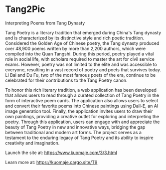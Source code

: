 # Tang2Pic
Interpreting Poems from Tang Dynasty


Tang Poetry is a literary tradition that emerged during China's Tang dynasty and is characterized by its distinctive style and rich poetic tradition. Considered the Golden Age of Chinese poetry, the Tang dynasty produced over 48,900 poems written by more than 2,200 authors, which were compiled into the Quan Tangshi. During this period, poetry played a vital role in social life, with scholars required to master the art for civil service exams. However, poetry was not limited to the elite and was accessible to everyone, resulting in a vast record of poetry and poets that survives today. Li Bai and Du Fu, two of the most famous poets of the era, continue to be celebrated for their contributions to the Tang Poetry canon.


To honor this rich literary tradition, a web application has been developed that allows users to read through a curated collection of Tang Poetry in the form of interactive poem cards. The application also allows users to select and convert their favorite poems into Chinese paintings using Dall-E, an AI image generation tool. Finally, the application invites users to draw their own paintings, providing a creative outlet for exploring and interpreting the poetry. Through this application, users can engage with and appreciate the beauty of Tang Poetry in new and innovative ways, bridging the gap between traditional and modern art forms. The project serves as a testament to the enduring legacy of Tang Poetry and its ability to inspire creativity and imagination.


Launch the site at: https://www.kuomaje.com/3/3.html

Learn more at: https://kuomaje.cargo.site/T9
